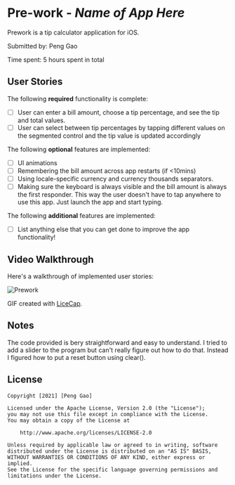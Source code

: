 # Pre-work - *Name of App Here*

Prework is a tip calculator application for iOS.

Submitted by: Peng Gao

Time spent: 5 hours spent in total

## User Stories

The following **required** functionality is complete:

* [ ] User can enter a bill amount, choose a tip percentage, and see the tip and total values.
* [ ] User can select between tip percentages by tapping different values on the segmented control and the tip value is updated accordingly

The following **optional** features are implemented:

* [ ] UI animations
* [ ] Remembering the bill amount across app restarts (if <10mins)
* [ ] Using locale-specific currency and currency thousands separators.
* [ ] Making sure the keyboard is always visible and the bill amount is always the first responder. This way the user doesn't have to tap anywhere to use this app. Just launch the app and start typing.

The following **additional** features are implemented:

- [ ] List anything else that you can get done to improve the app functionality!

## Video Walkthrough

Here's a walkthrough of implemented user stories:



![Prework](https://user-images.githubusercontent.com/88458910/132143513-78fcf0e4-64c2-41a5-98c0-888f3c81a9b0.gif)




GIF created with [LiceCap](http://www.cockos.com/licecap/).

## Notes

The code provided is bery straightforward and easy to understand. I tried to add a slider to the program but can't really figure out how to do that. Instead I figured how to put a reset button using clear().

## License

    Copyright [2021] [Peng Gao]

    Licensed under the Apache License, Version 2.0 (the "License");
    you may not use this file except in compliance with the License.
    You may obtain a copy of the License at

        http://www.apache.org/licenses/LICENSE-2.0

    Unless required by applicable law or agreed to in writing, software
    distributed under the License is distributed on an "AS IS" BASIS,
    WITHOUT WARRANTIES OR CONDITIONS OF ANY KIND, either express or implied.
    See the License for the specific language governing permissions and
    limitations under the License.
